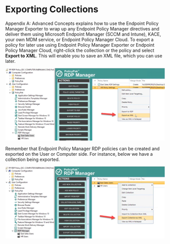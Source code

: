 # Exporting Collections

Appendix A: Advanced Concepts explains how to use the Endpoint Policy Manager Exporter to wrap up
any Endpoint Policy Manager directives and deliver them using Microsoft Endpoint Manager (SCCM and
Intune), KACE, your own MDM service, or Endpoint Policy Manager Cloud. To export a policy for later
use using Endpoint Policy Manager Exporter or Endpoint Policy Manager Cloud, right-click the
collection or the policy and select **Export to XML**. This will enable you to save an XML file,
which you can use later.

![using_item_level_targeting_7](../../../../../static/img/product_docs/policypak/policypak/remotedesktopprotocol/itemleveltargeting/using_item_level_targeting_7.webp)

Remember that Endpoint Policy Manager RDP policies can be created and exported on the User or
Computer side. For instance, below we have a collection being exported.

![using_item_level_targeting_8](../../../../../static/img/product_docs/policypak/policypak/remotedesktopprotocol/itemleveltargeting/using_item_level_targeting_8.webp)
